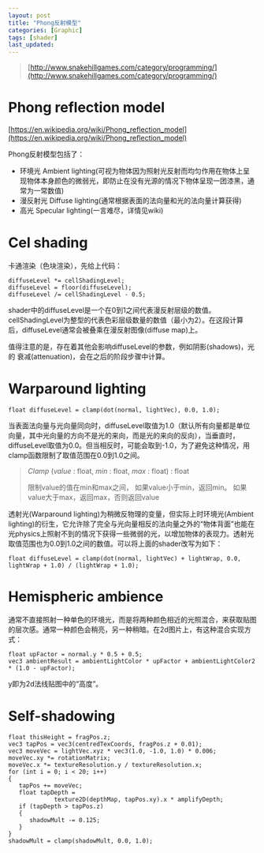 ```yaml
---
layout: post
title: "Phong反射模型"
categories: [Graphic]
tags: [shader]
last_updated:
---
```


> [http://www.snakehillgames.com/category/programming/](http://www.snakehillgames.com/category/programming/)

# Phong reflection model

[https://en.wikipedia.org/wiki/Phong_reflection_model](https://en.wikipedia.org/wiki/Phong_reflection_model)

Phong反射模型包括了：

* 环境光 Ambient lighting(可视为物体因为照射光反射而均匀作用在物体上呈现物体本身颜色的微弱光，即防止在没有光源的情况下物体呈现一团漆黑，通常为一常数值)
* 漫反射光 Diffuse lighting(通常根据表面的法向量和光的法向量计算获得)
* 高光 Specular lighting(一言难尽，详情见wiki)

# Cel shading

卡通渲染（色块渲染），先给上代码：

~~~
diffuseLevel *= cellShadingLevel;
diffuseLevel = floor(diffuseLevel);
diffuseLevel /= cellShadingLevel - 0.5;
~~~

shader中的diffuseLevel是一个在0到1之间代表漫反射层级的数值。cellShadingLevel为整型的代表色彩层级数量的数值（最小为2）。在这段计算后，diffuseLevel通常会被叠乘在漫反射图像(diffuse map)上。

值得注意的是，存在着其他会影响diffuseLevel的参数，例如阴影(shadows)，光的 衰减(attenuation)，会在之后的阶段步骤中计算。

# Warparound lighting

~~~
float diffuseLevel = clamp(dot(normal, lightVec), 0.0, 1.0);
~~~

当表面法向量与光向量同向时，diffuseLevel取值为1.0（默认所有向量都是单位向量，其中光向量的方向不是光的来向，而是光的来向的反向），当垂直时，diffuseLevel取值为0.0。但当相反时，可能会取到-1.0，为了避免这种情况，用clamp函数限制了取值范围在0.0到1.0之间。

> *Clamp* (*value* : float, *min* : float, *max* : float) : float
>
> 限制value的值在min和max之间， 如果value小于min，返回min。 如果value大于max，返回max，否则返回value

透射光(Warparound lighting)为稍微反物理的变量，但实际上时环境光(Ambient lighting)的衍生，它允许除了完全与光向量相反的法向量之外的“物体背面”也能在光physics上照射不到的情况下获得一些微弱的光，以增加物体的表现力。透射光取值范围也为0.0到1.0之间的数值。可以将上面的shader改写为如下：

~~~
float diffuseLevel = clamp(dot(normal, lightVec) + lightWrap, 0.0, lightWrap + 1.0) / (lightWrap + 1.0);
~~~
# Hemispheric ambience

通常不直接照射一种单色的环境光，而是将两种颜色相近的光照混合，来获取贴图的层次感。通常一种颜色会稍亮，另一种稍暗。在2d图片上，有这种混合实现方式：

~~~
float upFactor = normal.y * 0.5 + 0.5;
vec3 ambientResult = ambientLightColor * upFactor + ambientLightColor2 * (1.0 - upFactor);
~~~

y即为2d法线贴图中的“高度”。

# Self-shadowing



~~~
float thisHeight = fragPos.z;
vec3 tapPos = vec3(centredTexCoords, fragPos.z + 0.01);
vec3 moveVec = lightVec.xyz * vec3(1.0, -1.0, 1.0) * 0.006;
moveVec.xy *= rotationMatrix;
moveVec.x *= textureResolution.y / textureResolution.x;
for (int i = 0; i < 20; i++)
{
   tapPos += moveVec;
   float tapDepth = 
             texture2D(depthMap, tapPos.xy).x * amplifyDepth;
   if (tapDepth > tapPos.z)
   {
      shadowMult -= 0.125;
   }
}
shadowMult = clamp(shadowMult, 0.0, 1.0);
~~~

